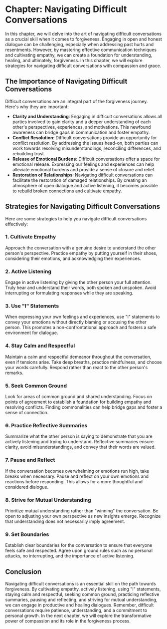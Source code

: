 Chapter: Navigating Difficult Conversations
===========================================

In this chapter, we will delve into the art of navigating difficult conversations as a crucial skill when it comes to forgiveness. Engaging in open and honest dialogue can be challenging, especially when addressing past hurts and resentments. However, by mastering effective communication techniques and cultivating empathy, we can create a foundation for understanding, healing, and ultimately, forgiveness. In this chapter, we will explore strategies for navigating difficult conversations with compassion and grace.

The Importance of Navigating Difficult Conversations
----------------------------------------------------

Difficult conversations are an integral part of the forgiveness journey. Here's why they are important:

* **Clarity and Understanding**: Engaging in difficult conversations allows all parties involved to gain clarity and a deeper understanding of each other's perspectives, experiences, and motivations. This newfound awareness can bridge gaps in communication and foster empathy.
* **Conflict Resolution**: Difficult conversations provide an opportunity for conflict resolution. By addressing the issues head-on, both parties can work towards resolving misunderstandings, reconciling differences, and rebuilding trust.
* **Release of Emotional Burdens**: Difficult conversations offer a space for emotional release. Expressing our feelings and experiences can help alleviate emotional burdens and provide a sense of closure and relief.
* **Restoration of Relationships**: Navigating difficult conversations can facilitate the restoration of damaged relationships. By creating an atmosphere of open dialogue and active listening, it becomes possible to rebuild broken connections and cultivate empathy.

Strategies for Navigating Difficult Conversations
-------------------------------------------------

Here are some strategies to help you navigate difficult conversations effectively:

### 1. Cultivate Empathy

Approach the conversation with a genuine desire to understand the other person's perspective. Practice empathy by putting yourself in their shoes, considering their emotions, and acknowledging their experiences.

### 2. Active Listening

Engage in active listening by giving the other person your full attention. Truly hear and understand their words, both spoken and unspoken. Avoid interrupting or formulating responses while they are speaking.

### 3. Use "I" Statements

When expressing your own feelings and experiences, use "I" statements to convey your emotions without directly blaming or accusing the other person. This promotes a non-confrontational approach and fosters a safe environment for dialogue.

### 4. Stay Calm and Respectful

Maintain a calm and respectful demeanor throughout the conversation, even if tensions arise. Take deep breaths, practice mindfulness, and choose your words carefully. Respond rather than react to the other person's remarks.

### 5. Seek Common Ground

Look for areas of common ground and shared understanding. Focus on points of agreement to establish a foundation for building empathy and resolving conflicts. Finding commonalities can help bridge gaps and foster a sense of connection.

### 6. Practice Reflective Summaries

Summarize what the other person is saying to demonstrate that you are actively listening and trying to understand. Reflective summaries ensure clarity, avoid misunderstandings, and convey that their words are valued.

### 7. Pause and Reflect

If the conversation becomes overwhelming or emotions run high, take breaks when necessary. Pause and reflect on your own emotions and reactions before responding. This allows for a more thoughtful and considered dialogue.

### 8. Strive for Mutual Understanding

Prioritize mutual understanding rather than "winning" the conversation. Be open to adjusting your own perspective as new insights emerge. Recognize that understanding does not necessarily imply agreement.

### 9. Set Boundaries

Establish clear boundaries for the conversation to ensure that everyone feels safe and respected. Agree upon ground rules such as no personal attacks, no interrupting, and the importance of active listening.

Conclusion
----------

Navigating difficult conversations is an essential skill on the path towards forgiveness. By cultivating empathy, actively listening, using "I" statements, staying calm and respectful, seeking common ground, practicing reflective summaries, pausing and reflecting, and striving for mutual understanding, we can engage in productive and healing dialogues. Remember, difficult conversations require patience, understanding, and a commitment to personal growth. In the next chapter, we will explore the transformative power of compassion and its role in the forgiveness process.
